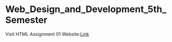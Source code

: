 #  Web_Design_and_Development_5th_Semester
Visit HTML Assignment 01 Website:<a href="https://fabulous-starlight-cd1a84.netlify.app/">Link</a>
